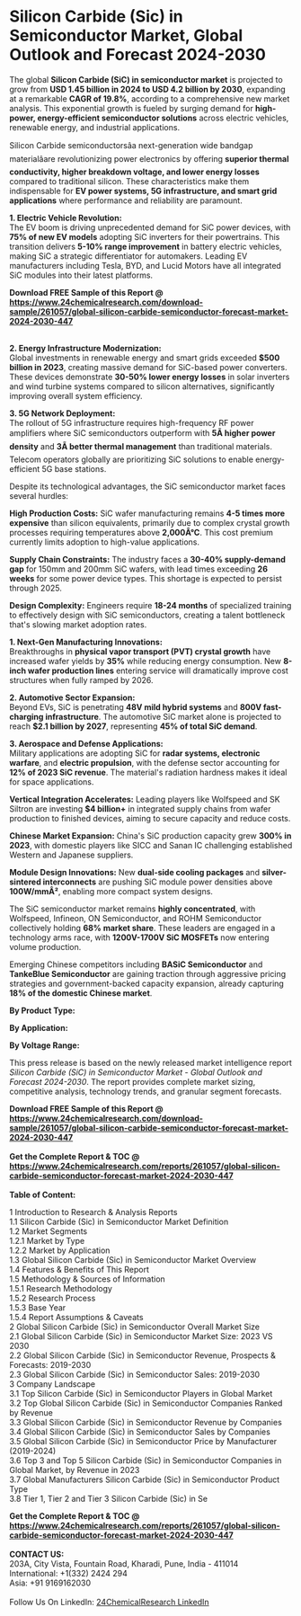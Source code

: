 <h1>Silicon Carbide (Sic) in Semiconductor Market, Global Outlook and Forecast 2024-2030</h1><p>The global <strong>Silicon Carbide (SiC) in semiconductor market</strong> is projected to grow from <strong>USD 1.45 billion in 2024 to USD 4.2 billion by 2030</strong>, expanding at a remarkable <strong>CAGR of 19.8%</strong>, according to a comprehensive new market analysis. This exponential growth is fueled by surging demand for <strong>high-power, energy-efficient semiconductor solutions</strong> across electric vehicles, renewable energy, and industrial applications.</p><p>Silicon Carbide semiconductorsâa next-generation wide bandgap materialâare revolutionizing power electronics by offering <strong>superior thermal conductivity, higher breakdown voltage, and lower energy losses</strong> compared to traditional silicon. These characteristics make them indispensable for <strong>EV power systems, 5G infrastructure, and smart grid applications</strong> where performance and reliability are paramount.</p><p><strong>1. Electric Vehicle Revolution:</strong><br>
The EV boom is driving unprecedented demand for SiC power devices, with <strong>75% of new EV models</strong> adopting SiC inverters for their powertrains. This transition delivers <strong>5-10% range improvement</strong> in battery electric vehicles, making SiC a strategic differentiator for automakers. Leading EV manufacturers including Tesla, BYD, and Lucid Motors have all integrated SiC modules into their latest platforms.</p><div><b>Download FREE Sample of this Report @ 
            <a href="https://www.24chemicalresearch.com/download-sample/261057/global-silicon-carbide-semiconductor-forecast-market-2024-2030-447">
            https://www.24chemicalresearch.com/download-sample/261057/global-silicon-carbide-semiconductor-forecast-market-2024-2030-447</a></b></div><br><p><strong>2. Energy Infrastructure Modernization:</strong><br>
Global investments in renewable energy and smart grids exceeded <strong>$500 billion in 2023</strong>, creating massive demand for SiC-based power converters. These devices demonstrate <strong>30-50% lower energy losses</strong> in solar inverters and wind turbine systems compared to silicon alternatives, significantly improving overall system efficiency.</p><p><strong>3. 5G Network Deployment:</strong><br>
The rollout of 5G infrastructure requires high-frequency RF power amplifiers where SiC semiconductors outperform with <strong>5Ã higher power density</strong> and <strong>3Ã better thermal management</strong> than traditional materials. Telecom operators globally are prioritizing SiC solutions to enable energy-efficient 5G base stations.</p><p>Despite its technological advantages, the SiC semiconductor market faces several hurdles:</p><p><strong>High Production Costs:</strong> SiC wafer manufacturing remains <strong>4-5 times more expensive</strong> than silicon equivalents, primarily due to complex crystal growth processes requiring temperatures above <strong>2,000Â°C</strong>. This cost premium currently limits adoption to high-value applications.</p><p><strong>Supply Chain Constraints:</strong> The industry faces a <strong>30-40% supply-demand gap</strong> for 150mm and 200mm SiC wafers, with lead times exceeding <strong>26 weeks</strong> for some power device types. This shortage is expected to persist through 2025.</p><p><strong>Design Complexity:</strong> Engineers require <strong>18-24 months</strong> of specialized training to effectively design with SiC semiconductors, creating a talent bottleneck that's slowing market adoption rates.</p><p><strong>1. Next-Gen Manufacturing Innovations:</strong><br>
Breakthroughs in <strong>physical vapor transport (PVT) crystal growth</strong> have increased wafer yields by <strong>35%</strong> while reducing energy consumption. New <strong>8-inch wafer production lines</strong> entering service will dramatically improve cost structures when fully ramped by 2026.</p><p><strong>2. Automotive Sector Expansion:</strong><br>
Beyond EVs, SiC is penetrating <strong>48V mild hybrid systems</strong> and <strong>800V fast-charging infrastructure</strong>. The automotive SiC market alone is projected to reach <strong>$2.1 billion by 2027</strong>, representing <strong>45% of total SiC demand</strong>.</p><p><strong>3. Aerospace and Defense Applications:</strong><br>
Military applications are adopting SiC for <strong>radar systems, electronic warfare</strong>, and <strong>electric propulsion</strong>, with the defense sector accounting for <strong>12% of 2023 SiC revenue</strong>. The material's radiation hardness makes it ideal for space applications.</p><p><strong>Vertical Integration Accelerates:</strong> Leading players like Wolfspeed and SK Siltron are investing <strong>$4 billion+</strong> in integrated supply chains from wafer production to finished devices, aiming to secure capacity and reduce costs.</p><p><strong>Chinese Market Expansion:</strong> China's SiC production capacity grew <strong>300% in 2023</strong>, with domestic players like SICC and Sanan IC challenging established Western and Japanese suppliers.</p><p><strong>Module Design Innovations:</strong> New <strong>dual-side cooling packages</strong> and <strong>silver-sintered interconnects</strong> are pushing SiC module power densities above <strong>100W/mmÂ²</strong>, enabling more compact system designs.</p><p>The SiC semiconductor market remains <strong>highly concentrated</strong>, with Wolfspeed, Infineon, ON Semiconductor, and ROHM Semiconductor collectively holding <strong>68% market share</strong>. These leaders are engaged in a technology arms race, with <strong>1200V-1700V SiC MOSFETs</strong> now entering volume production.</p><p>Emerging Chinese competitors including <strong>BASiC Semiconductor</strong> and <strong>TankeBlue Semiconductor</strong> are gaining traction through aggressive pricing strategies and government-backed capacity expansion, already capturing <strong>18% of the domestic Chinese market</strong>.</p><p><strong>By Product Type:</strong></p><p><strong>By Application:</strong></p><p><strong>By Voltage Range:</strong></p><p>This press release is based on the newly released market intelligence report <em>Silicon Carbide (SiC) in Semiconductor Market - Global Outlook and Forecast 2024-2030</em>. The report provides complete market sizing, competitive analysis, technology trends, and granular segment forecasts.</p><div><b>Download FREE Sample of this Report @ 
            <a href="https://www.24chemicalresearch.com/download-sample/261057/global-silicon-carbide-semiconductor-forecast-market-2024-2030-447">
            https://www.24chemicalresearch.com/download-sample/261057/global-silicon-carbide-semiconductor-forecast-market-2024-2030-447</a></b></div><br><div><b>Get the Complete Report & TOC @ 
            <a href="https://www.24chemicalresearch.com/reports/261057/global-silicon-carbide-semiconductor-forecast-market-2024-2030-447">
            https://www.24chemicalresearch.com/reports/261057/global-silicon-carbide-semiconductor-forecast-market-2024-2030-447</a></b></div><br>
            <b>Table of Content:</b><p>1 Introduction to Research & Analysis Reports<br />
    1.1 Silicon Carbide (Sic) in Semiconductor Market Definition<br />
    1.2 Market Segments<br />
        1.2.1 Market by Type<br />
        1.2.2 Market by Application<br />
    1.3 Global Silicon Carbide (Sic) in Semiconductor Market Overview<br />
    1.4 Features & Benefits of This Report<br />
    1.5 Methodology & Sources of Information<br />
        1.5.1 Research Methodology<br />
        1.5.2 Research Process<br />
        1.5.3 Base Year<br />
        1.5.4 Report Assumptions & Caveats<br />
2 Global Silicon Carbide (Sic) in Semiconductor Overall Market Size<br />
    2.1 Global Silicon Carbide (Sic) in Semiconductor Market Size: 2023 VS 2030<br />
    2.2 Global Silicon Carbide (Sic) in Semiconductor Revenue, Prospects & Forecasts: 2019-2030<br />
    2.3 Global Silicon Carbide (Sic) in Semiconductor Sales: 2019-2030<br />
3 Company Landscape<br />
    3.1 Top Silicon Carbide (Sic) in Semiconductor Players in Global Market<br />
    3.2 Top Global Silicon Carbide (Sic) in Semiconductor Companies Ranked by Revenue<br />
    3.3 Global Silicon Carbide (Sic) in Semiconductor Revenue by Companies<br />
    3.4 Global Silicon Carbide (Sic) in Semiconductor Sales by Companies<br />
    3.5 Global Silicon Carbide (Sic) in Semiconductor Price by Manufacturer (2019-2024)<br />
    3.6 Top 3 and Top 5 Silicon Carbide (Sic) in Semiconductor Companies in Global Market, by Revenue in 2023<br />
    3.7 Global Manufacturers Silicon Carbide (Sic) in Semiconductor Product Type<br />
    3.8 Tier 1, Tier 2 and Tier 3 Silicon Carbide (Sic) in Se</p><div><b>Get the Complete Report & TOC @ 
            <a href="https://www.24chemicalresearch.com/reports/261057/global-silicon-carbide-semiconductor-forecast-market-2024-2030-447">
            https://www.24chemicalresearch.com/reports/261057/global-silicon-carbide-semiconductor-forecast-market-2024-2030-447</a></b></div><br><b>CONTACT US:</b><br>
            203A, City Vista, Fountain Road, Kharadi, Pune, India - 411014<br>
            International: +1(332) 2424 294<br>
            Asia: +91 9169162030 <br><br>
            Follow Us On LinkedIn: <a href="https://www.linkedin.com/company/24chemicalresearch/">24ChemicalResearch LinkedIn</a>